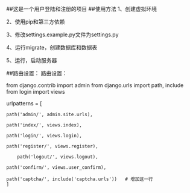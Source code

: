 ##这是一个用户登陆和注册的项目
##使用方法
1、创建虚拟环境

2、使用pip和第三方依赖

3、修改settings.example.py文件为settings.py

4、运行migrate，创建数据库和数据表

5、运行，启动服务器



##路由设置：
路由设置：


from django.contrib import admin
from django.urls import path, include
from login import views


urlpatterns = [

    path('admin/', admin.site.urls),
    
    path('index/', views.index),
    
    path('login/', views.login),
    
    path('register/', views.register),
    
        path('logout/', views.logout),
    
    path('confirm/', views.user_confirm),
    
    path('captcha/', include('captcha.urls'))   # 增加这一行
    ]
